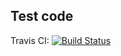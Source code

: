 ## Test code

Travis CI: [![Build Status](https://travis-ci.org/jon20/Go.svg?branch=master)](https://travis-ci.org/jon20/Go)

